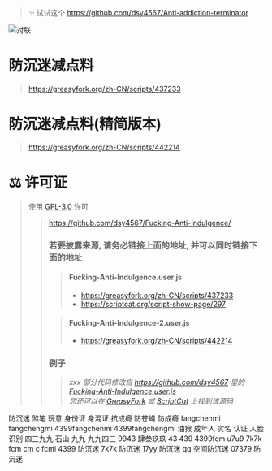 > ✨ 试试这个 https://github.com/dsy4567/Anti-addiction-terminator

![对联](https://fcmsb250.github.io/img1.jpeg)

# 防沉迷减点料

> https://greasyfork.org/zh-CN/scripts/437233

# 防沉迷减点料(精简版本)

> https://greasyfork.org/zh-CN/scripts/442214

# ⚖️ 许可证

> 使用 [GPL-3.0](https://github.com/dsy4567/Fucking-Anti-Indulgence/blob/main/LICENSE.txt) 许可
>
> > https://github.com/dsy4567/Fucking-Anti-Indulgence/
> >
> > ### 若要披露来源, 请务必链接上面的地址, 并可以同时链接下面的地址
> >
> > > #### Fucking-Anti-Indulgence.user.js
> > >
> > > -   https://greasyfork.org/zh-CN/scripts/437233
> > > -   https://scriptcat.org/script-show-page/297
> >
> > > #### Fucking-Anti-Indulgence-2.user.js
> > >
> > > -   https://greasyfork.org/zh-CN/scripts/442214
> >
> > ### 例子
> >
> > > _xxx 部分代码修改自 https://github.com/dsy4567 里的 [Fucking-Anti-Indulgence.user.js](https://github.com/dsy4567Fucking-Anti-Indulgence/blob/main/Fucking-Anti-Indulgence.user.js)_  
> > > _您还可以在 [GreasyFork](https://greasyfork.org/zh-CN/scripts/437233) 或 [ScriptCat](https://scriptcat.org/script-show-page/297) 上找到该源码_

防沉迷 煞笔 玩意 身份证 身混证 抗成瘾 防苍蝇 防成瘾 fangchenmi fangchengmi 4399fangchenmi 4399fangchengmi 油猴 成年人 实名 认证 人脸 识别 四三九九 石山 九九 九九四三 9943 肆叁玖玖 43 439 4399fcm u7u9 7k7k fcm cm c fcmi 4399 防沉迷 7k7k 防沉迷 17yy 防沉迷 qq 空间防沉迷 07379 防沉迷
